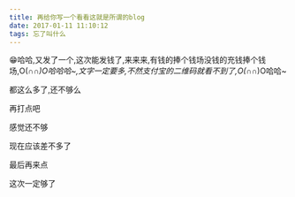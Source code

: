 ```yaml
---
title: 再给你写一个看看这就是所谓的blog
date: 2017-01-11 11:10:12
tags: 忘了叫什么
---
```


😁哈哈,又发了一个,这次能发钱了,来来来,有钱的捧个钱场没钱的充钱捧个钱场,O(∩_∩)O哈哈哈~,文字一定要多,不然支付宝的二维码就看不到了,O(∩_∩)O哈哈~






都这么多了,还不够么






再打点吧





感觉还不够





现在应该差不多了





最后再来点





这次一定够了
